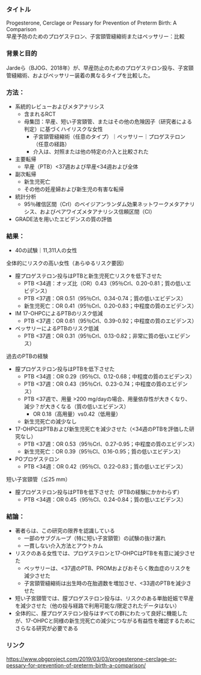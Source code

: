 ### タイトル
Progesterone, Cerclage or Pessary for Prevention of Preterm Birth: A Comparison  
早産予防のためのプロゲステロン、子宮頸管縫縮術またはペッサリー：比較

### 背景と目的
Jardeら（BJOG、2018年）が、早産防止のためのプロゲステロン投与、子宮頸管縫縮術、およびペッサリー装着の異なるタイプを比較した。

### 方法：
* 系統的レビューおよびメタアナリシス
  * 含まれるRCT
  * 母集団：早産、短い子宮頸管、またはその他の危険因子（研究者による判定）に基づくハイリスクな女性
    * 子宮頸管縫縮術（任意のタイプ）｜ペッサリー｜プロゲステロン（任意の経路）
    * 介入は、対照または他の特定の介入と比較された
* 主要転帰
  * 早産（PTB）<37週および早産<34週および全体  
* 副次転帰
  * 新生児死亡
  * その他の妊産婦および新生児の有害な転帰  
* 統計分析
  * 95％確信区間（CrI）のベイジアンランダム効果ネットワークメタアナリシス、およびペアワイズメタアナリシス信頼区間（CI）  
* GRADE法を用いたエビデンスの質の評価

### 結果：
* 40の試験｜11,311人の女性

全体的にリスクの高い女性（あらゆるリスク要因）
* 膣プロゲステロン投与はPTBと新生児死亡リスクを低下させた
  * PTB <34週：オッズ比（OR）0.43（95％CrI、0.20-0.81；質の低いエビデンス）
  * PTB <37週：OR 0.51（95％CrI、0.34-0.74；質の低いエビデンス）
  * 新生児死亡：OR 0.41（95％CrI、0.20-0.83；中程度の質のエビデンス）
* IM 17-OHPCによるPTBのリスク低減
  * PTB <37週：OR 0.61（95％CrI、0.39-0.92；中程度の質のエビデンス）
* ペッサリーによるPTBのリスク低減
  * PTB <37週：OR 0.31（95％CrI、0.13-0.82；非常に質の低いエビデンス）

過去のPTBの経験
* 膣プロゲステロン投与はPTBを低下させた
  * PTB <34週：OR 0.29（95％CI、0.12-0.68；中程度の質のエビデンス）
  * PTB <37週：OR 0.43（95％CrI、0.23-0.74；中程度の質のエビデンス）
  * PTB <37週で、用量 >200 mg/dayの場合、用量依存性が大きくなり、減少？が大きくなる（質の低いエビデンス）
    * OR 0.18（高用量）vs0.42（低用量）
  * 新生児死亡の減少なし
* 17-OHPCはPTBおよび新生児死亡を減少させた（<34週のPTBを評価した研究なし）
  * PTB <37週：OR 0.53（95％CrI、0.27-0.95；中程度の質のエビデンス）
  * 新生児死亡：OR 0.39（95％CI、0.16-0.95；質の低いエビデンス）
* POプロゲステロン
  * PTB <34週：OR 0.42（95％CI、0.22-0.83；質の低いエビデンス）

短い子宮頸管（≦25 mm）
* 膣プロゲステロン投与はPTBを低下させた（PTBの経験にかかわらず）
  * PTB <34週：OR 0.45（95％CI、0.24-0.84；質の低いエビデンス）

### 結論：
* 著者らは、この研究の限界を認識している
  * 一部のサブグループ（特に短い子宮頸管）の試験の抜け漏れ
  * 一貫しない介入方法とアウトカム
* リスクのある女性では、プロゲステロンと17-OHPCはPTBを有意に減少させた
  * ペッサリーは、<37週のPTB、PROMおよびおそらく敗血症のリスクを減少させた
  * 子宮頸管縫縮術は出生時の在胎週数を増加させ、<33週のPTBを減少させた
* 短い子宮頸管では、膣プロゲステロン投与は、リスクのある単胎妊娠で早産を減少させた（他の投与経路で利用可能な/限定されたデータはない）
* 全体的に、膣プロゲステロン投与はすべての群にわたって良好に機能したが、17-OHPCと同様の新生児死亡の減少につながる有益性を確認するためにさらなる研究が必要である

### リンク
https://www.obgproject.com/2019/03/03/progesterone-cerclage-or-pessary-for-prevention-of-preterm-birth-a-comparison/
